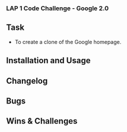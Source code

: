 ### LAP 1 Code Challenge - Google 2.0
## Task
- To create a clone of the Google homepage.

## Installation and Usage

## Changelog

## Bugs

## Wins & Challenges
